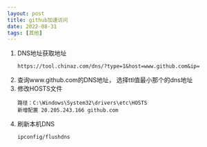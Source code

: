 ```yaml
---
layout: post
title: github加速访问
date: 2022-08-31
tags: [其他]
---
```


1. DNS地址获取地址
    ```properties
    https://tool.chinaz.com/dns/?type=1&host=www.github.com&ip=
    ```
2. 查询www.github.com的DNS地址， 选择ttl值最小那个的dns地址
3. 修改HOSTS文件
    ```properties
    路径：C:\Windows\System32\drivers\etc\HOSTS
    新增配置 20.205.243.166 github.com
    ```
4. 刷新本机DNS
    ```properties
    ipconfig/flushdns
    ```



